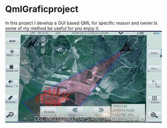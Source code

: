 # QmlGraficproject
In this project I develop a GUI based QML for specific reason and owner.Is some of my method be useful  for you enjoy it.
<img src="images\page3.png"/>
